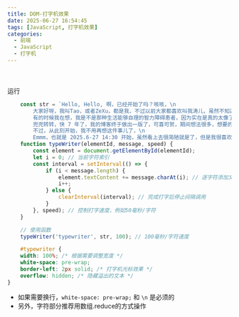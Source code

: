 ```yaml
---
title: DOM-打字机效果
date: 2025-06-27 16:54:45
tags: [JavaScript, 打字机效果]
categories:
  - 前端
  - JavaScript
  - 打字机
---
```


<div style="height: 36px;">
    <div id="c-typewriter"></div>
</div>

<div class="button is-info is-light" onclick="daziji.typeWriter('c-typewriter', '实现打字机效果，也安排上了。', 100)">运行</div>

```javascript
    const str = `Hello, Hello, 啊，已经开始了吗？咳咳，\n
        大家好呀，我叫Tao，或者ZeXu，都是我，不过以前大家都喜欢叫我涛儿，虽然不知道为什么\n
        有的时候我在想，我是不是那种生活能够自理的智力障碍患者，因为实在是真的太像了~~~\n
        兜兜转转，快 7 年了，我的博客终于做出一版了，可喜可贺，期间想法很多，想要的也很多，删除了一版又一版。\n
        不过，从此刻开始，我不用再想这件事儿了，\n
        Emmm，也就是 2025.6-27 14:30 开始，虽然看上去很简陋就是了，但是我很喜欢，它很简洁。\n`
    function typeWriter(elementId, message, speed) {
        const element = document.getElementById(elementId);
        let i = 0; // 当前字符索引
        const interval = setInterval(() => {
            if (i < message.length) {
                element.textContent += message.charAt(i); // 逐字符添加文本
                i++;
            } else {
                clearInterval(interval); // 完成打字后停止间隔调用
            }
        }, speed); // 控制打字速度，例如50毫秒/字符
    }

    // 使用函数
    typeWriter('typewriter', str, 100); // 100毫秒/字符速度
```

```css
    #typewriter {
    width: 100%; /* 根据需要调整宽度 */
    white-space: pre-wrap;
    border-left: 2px solid; /* 打字机光标效果 */
    overflow: hidden; /* 隐藏溢出的文本 */
}
```

- 如果需要换行，<code>white-space: pre-wrap;</code> 和 <code>\n</code> 是必须的
- 另外，字符部分推荐用数组.reduce的方式操作

<script>
    class DaZiJi  {
        constructor() {
            // ...
        }
    
        typeWriter (elementId, message, speed) {
            const element = document.getElementById(elementId);
            element.textContent = ''
            // 当前字符索引
            let i = 0
            const interval = setInterval(() => {
                if (i < message.length) {
                    element.textContent += message.charAt(i); // 逐字符添加文本
                    i++;
                } else {
                    clearInterval(interval); // 完成打字后停止间隔调用
                }
            }, speed); // 控制打字速度，例如50毫秒/字符
        }
    }

    // 使用函数
    const daziji = new DaZiJi()
    daziji.typeWriter('c-typewriter', '实现打字机效果，也安排上了。', 100); // 100毫秒/字符速度
</script>

<style>
    #c-typewriter {
    width: 100%; /* 根据需要调整宽度 */
    white-space: pre-wrap;
    border-left: 2px solid; /* 打字机光标效果 */
    overflow: hidden; /* 隐藏溢出的文本 */
}
</style>